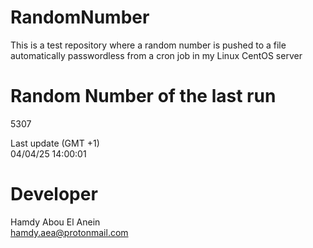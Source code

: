 # RandomNumber    
This is a test repository where a random number is pushed to a file automatically passwordless from a cron job in my Linux CentOS server    
# Random Number of the last run   
5307
      
Last update (GMT +1)    
04/04/25 14:00:01
# Developer    
Hamdy Abou El Anein   
hamdy.aea@protonmail.com
